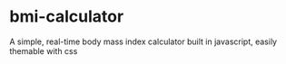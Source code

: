 bmi-calculator
==============

A simple, real-time body mass index calculator built in javascript, easily themable with css
